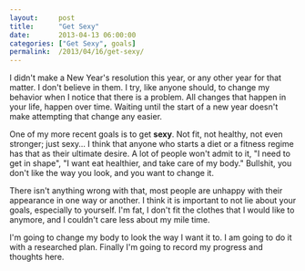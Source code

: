 ```yaml
---
layout:     post
title:      "Get Sexy"
date:       2013-04-13 06:00:00
categories: ["Get Sexy", goals]
permalink:  /2013/04/16/get-sexy/
---
```

I didn't make a New Year's resolution this year, or any other year for that matter.  I don't believe in them.  I try,
like anyone should, to change my behavior when I notice that there is a problem.  All changes that happen in your life,
happen over time.  Waiting until the start of a new year doesn't make attempting that change any easier.

One of my more recent goals is to get **sexy**.  Not fit, not healthy, not even stronger; just sexy… I think that anyone
who starts a diet or a fitness regime has that as their ultimate desire.  A lot of people won't admit to it, "I need to
get in shape", "I want eat healthier, and take care of my body."  Bullshit, you don't like the way you look, and you
want to change it.

There isn't anything wrong with that, most people are unhappy with their appearance in one way or another.  I think it
is important to not lie about your goals, especially to yourself.  I'm fat, I don't fit the clothes that I would like to
anymore, and I couldn't care less about my mile time.

I'm going to change my body to look the way I want it to.  I am going to do it with a researched plan.  Finally I'm
going to record my progress and thoughts here.